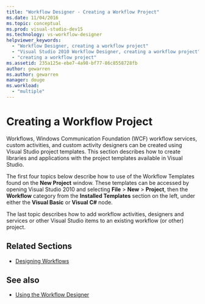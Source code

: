 ```yaml
---
title: "Workflow Designer - Creating a Workflow Project"
ms.date: 11/04/2016
ms.topic: conceptual
ms.prod: visual-studio-dev15
ms.technology: vs-workflow-designer
helpviewer_keywords:
  - "Workflow Designer, creating a workflow project"
  - "Visual Studio 2010 Workflow Designer, creating a workflow project"
  - "creating a workflow project"
ms.assetid: 235a125e-ebe7-4a98-bf77-86c8558728fb
author: gewarren
ms.author: gewarren
manager: douge
ms.workload:
  - "multiple"
---
```

# Creating a Workflow Project

Workflows, Windows Communication Foundation (WCF) workflow services, custom activities, and custom activity designers can be created using Visual Studio project templates. This section describes how to create libraries and applications with the project templates available in Visual Studio.

The first four topics below describe how to use of the Workflow Templates found on the **New Project** window. These templates can be accessed by opening Visual Studio 2010 and selecting **File** > **New** > **Project**, then the **Workflow** category from the **Installed Templates** section on the left, under either the **Visual Basic** or **Visual C#** node.

The last topic describes how to add workflow activities, designers and services or other Visual Studio items to an existing workflow (or other) project.

## Related Sections

- [Designing Workflows](/dotnet/framework/windows-workflow-foundation/designing-workflows)

## See also

- [Using the Workflow Designer](../workflow-designer/using-the-workflow-designer.md)